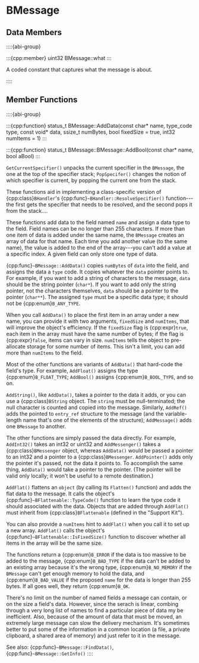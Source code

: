 # BMessage

## Data Members

::::{abi-group}

:::{cpp:member} uint32 BMessage::what
:::

A coded constant that captures what the message is about.

::::

## Member Functions

::::{abi-group}

:::{cpp:function} status_t BMessage::AddData(const char* name, type_code type, const void* data, ssize_t numBytes, bool fixedSize = true, int32 numItems = 1)
:::

:::{cpp:function} status_t BMessage::BMessage::AddBool(const char* name, bool aBool)
:::

`GetCurrentSpecifier()` unpacks the current specifier in the `BMessage`, the one at the top of the
specifier stack; `PopSpecifer()` changes the notion of which specifier is current, by popping the
current one from the stack.

These functions aid in implementing a class-specific version of {cpp:class}`BHandler`'s
{cpp:func}`~BHandler::ResolveSpecifier()` function---the first gets the specifier that needs to be
resolved, and the second pops it from the stack....

These functions add data to the field named `name` and assign a data type to the field. Field names
can be no longer than 255 characters. If more than one item of data is added under the same name,
the `BMessage` creates an array of data for that name. Each time you add another value (to the same
name), the value is added to the end of the array---you can't add a value at a specific index. A
given field can only store one type of data.

{cpp:func}`~BMessage::AddData()` copies `numBytes` of `data` into the field, and assigns the data a `type` code. It
copies whatever the `data` pointer points to. For example, if you want to add a string of characters
to the message, `data` should be the string pointer (`char*`). If you want to add only the string
pointer, not the characters themselves, `data` should be a pointer to the pointer (`char**`). The
assigned `type` must be a specific data type; it should not be {cpp:enum}`B_ANY_TYPE`.

When you call `AddData()` to place the first item in an array under a new name, you can provide it
with two arguments, `fixedSize` and `numItems`, that will improve the object's efficiency. If the
`fixedSize` flag is {cpp:expr}`true`, each item in the array must have the same number of bytes; if
the flag is {cpp:expr}`false`, items can vary in size. `numItems` tells the object to pre-allocate
storage for some number of items. This isn't a limit, you can add more than `numItems` to the field.

Most of the other functions are variants of `AddData()` that hard-code the field's type. For
example, `AddFloat()` assigns the type {cpp:enum}`B_FLOAT_TYPE`; `AddBool()` assigns
{cpp:enum}`B_BOOL_TYPE`, and so on.

`AddString()`, like `AddData()`, takes a pointer to the data it adds, or you can use a
{cpp:class}`BString` object. The `string` must be null-terminated; the null character is counted and
copied into the message. Similarly, `AddRef()` adds the pointed to `entry_ref` structure to the
message (and the variable-length name that's one of the elements of the structure); `AddMessage()`
adds one `BMessage` to another.

The other functions are simply passed the data directly. For example, `AddInt32()` takes an int32 or
uint32 and `AddMessenger()` takes a {cpp:class}`BMessenger` object, whereas `AddData()` would be
passed a pointer to an int32 and a pointer to a {cpp:class}`BMessenger`. `AddPointer()` adds only
the pointer it's passed, not the data it points to. To accomplish the same thing, `AddData()` would
take a pointer to the pointer. (The pointer will be valid only locally; it won't be useful to a
remote destination.)

`AddFlat()` flattens an `object` (by calling its `Flatten()` function) and adds the flat data to the
message. It calls the object's {cpp:func}`~BFlattenable::TypeCode()` function to learn the type code
it should associated with the data. Objects that are added through `AddFlat()` must inherit from
{cpp:class}`BFlattenable` (defined in the "Support Kit").

You can also provide a `numItems` hint to `AddFlat()` when you call it to set up a new array.
`AddFlat()` calls the object's {cpp:func}`~BFlattenable::IsFixedSize()` function to discover whether
all items in the array will be the same size.

The functions return a {cpp:enum}`B_ERROR` if the data is too massive to be added to the message,
{cpp:enum}`B_BAD_TYPE` if the data can't be added to an existing array because it's the wrong type,
{cpp:enum}`B_NO_MEMORY` if the `BMessage` can't get enough memory to hold the data, and
{cpp:enum}`B_BAD_VALUE` if the proposed `name` for the data is longer than 255 bytes. If all goes
well, they return {cpp:enum}`B_OK`.

There's no limit on the number of named fields a message can contain, or on the size a field's data.
However, since the serach is linear, combing through a very long list of names to find a particular
piece of data my be inefficient. Also, because of the amount of data that must be moved, an
extremely large message can slow the delivery mechanism. It's sometimes better to put some of the
information in a common location (a file, a private clipboard, a shared area of memory) and just
refer to it in the message.

See also: {cpp:func}`~BMessage::FindData()`, {cpp:func}`~BMessage::GetInfo()`
::::
